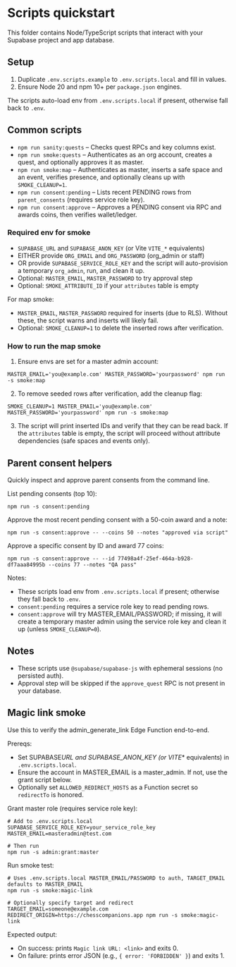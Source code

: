 # Scripts quickstart

This folder contains Node/TypeScript scripts that interact with your Supabase project and app database.

## Setup

1. Duplicate `.env.scripts.example` to `.env.scripts.local` and fill in values.
2. Ensure Node 20 and npm 10+ per `package.json` engines.

The scripts auto-load env from `.env.scripts.local` if present, otherwise fall back to `.env`.

## Common scripts

- `npm run sanity:quests` – Checks quest RPCs and key columns exist.
- `npm run smoke:quests` – Authenticates as an org account, creates a quest, and optionally approves it as master.
- `npm run smoke:map` – Authenticates as master, inserts a safe space and an event, verifies presence, and optionally cleans up with `SMOKE_CLEANUP=1`.
- `npm run consent:pending` – Lists recent PENDING rows from `parent_consents` (requires service role key).
- `npm run consent:approve` – Approves a PENDING consent via RPC and awards coins, then verifies wallet/ledger.

### Required env for smoke

- `SUPABASE_URL` and `SUPABASE_ANON_KEY` (or Vite `VITE_*` equivalents)
- EITHER provide `ORG_EMAIL` and `ORG_PASSWORD` (org_admin or staff)
- OR provide `SUPABASE_SERVICE_ROLE_KEY` and the script will auto-provision a temporary `org_admin`, run, and clean it up.
- Optional: `MASTER_EMAIL`, `MASTER_PASSWORD` to try approval step
- Optional: `SMOKE_ATTRIBUTE_ID` if your `attributes` table is empty

For map smoke:

- `MASTER_EMAIL`, `MASTER_PASSWORD` required for inserts (due to RLS). Without these, the script warns and inserts will likely fail.
- Optional: `SMOKE_CLEANUP=1` to delete the inserted rows after verification.

### How to run the map smoke

1. Ensure envs are set for a master admin account:

```
MASTER_EMAIL='you@example.com' MASTER_PASSWORD='yourpassword' npm run -s smoke:map
```

2. To remove seeded rows after verification, add the cleanup flag:

```
SMOKE_CLEANUP=1 MASTER_EMAIL='you@example.com' MASTER_PASSWORD='yourpassword' npm run -s smoke:map
```

3. The script will print inserted IDs and verify that they can be read back. If the `attributes` table is empty, the script will proceed without attribute dependencies (safe spaces and events only).

## Parent consent helpers

Quickly inspect and approve parent consents from the command line.

List pending consents (top 10):

```
npm run -s consent:pending
```

Approve the most recent pending consent with a 50-coin award and a note:

```
npm run -s consent:approve -- --coins 50 --notes "approved via script"
```

Approve a specific consent by ID and award 77 coins:

```
npm run -s consent:approve -- --id 77498a4f-25ef-464a-b928-df7aaa84995b --coins 77 --notes "QA pass"
```

Notes:

- These scripts load env from `.env.scripts.local` if present; otherwise they fall back to `.env`.
- `consent:pending` requires a service role key to read pending rows.
- `consent:approve` will try MASTER_EMAIL/PASSWORD; if missing, it will create a temporary master admin using the service role key and clean it up (unless `SMOKE_CLEANUP=0`).

## Notes

- These scripts use `@supabase/supabase-js` with ephemeral sessions (no persisted auth).
- Approval step will be skipped if the `approve_quest` RPC is not present in your database.

## Magic link smoke

Use this to verify the admin_generate_link Edge Function end-to-end.

Prereqs:

- Set SUPABASE*URL and SUPABASE_ANON_KEY (or VITE*\* equivalents) in `.env.scripts.local`.
- Ensure the account in MASTER_EMAIL is a master_admin. If not, use the grant script below.
- Optionally set `ALLOWED_REDIRECT_HOSTS` as a Function secret so `redirectTo` is honored.

Grant master role (requires service role key):

```
# Add to .env.scripts.local
SUPABASE_SERVICE_ROLE_KEY=your_service_role_key
MASTER_EMAIL=masteradmin@test.com

# Then run
npm run -s admin:grant:master
```

Run smoke test:

```
# Uses .env.scripts.local MASTER_EMAIL/PASSWORD to auth, TARGET_EMAIL defaults to MASTER_EMAIL
npm run -s smoke:magic-link

# Optionally specify target and redirect
TARGET_EMAIL=someone@example.com REDIRECT_ORIGIN=https://chesscompanions.app npm run -s smoke:magic-link
```

Expected output:

- On success: prints `Magic link URL: <link>` and exits 0.
- On failure: prints error JSON (e.g., `{ error: 'FORBIDDEN' }`) and exits 1.
